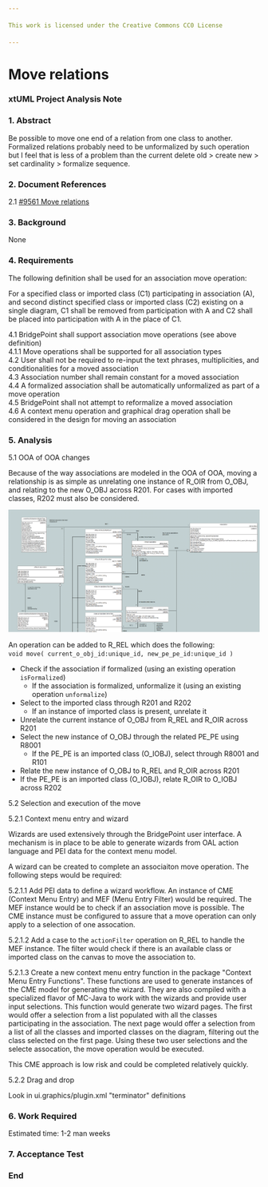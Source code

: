 ```yaml
---

This work is licensed under the Creative Commons CC0 License

---
```


# Move relations
### xtUML Project Analysis Note

### 1. Abstract

Be possible to move one end of a relation from one class to another. Formalized
relations probably need to be unformalized by such operation but I feel that is
less of a problem than the current delete old > create new > set cardinality >
formalize sequence.

### 2. Document References

<a id="2.1"></a>2.1 [#9561 Move relations](https://support.onefact.net/issues/9561)  

### 3. Background
None

### 4. Requirements

The following definition shall be used for an association move operation:

For a specified class or imported class (C1) participating in association (A),
and second distinct specified class or imported class (C2) existing on a single
diagram, C1 shall be removed from participation with A and C2 shall be placed
into participation with A in the place of C1.

4.1 BridgePoint shall support association move operations (see above
definition)  
4.1.1 Move operations shall be supported for all association types  
4.2 User shall not be required to re-input the text phrases, multiplicities,
and conditionalities for a moved association  
4.3 Association number shall remain constant for a moved association  
4.4 A formalized association shall be automatically unformalized as part of a
move operation  
4.5 BridgePoint shall not attempt to reformalize a moved association  
4.6 A context menu operation and graphical drag operation shall be considered
in the design for moving an association  


### 5. Analysis

5.1 OOA of OOA changes

Because of the way associations are modeled in the OOA of OOA, moving a
relationship is as simple as unrelating one instance of R_OIR from O_OBJ, and
relating to the new O_OBJ across R201. For cases with imported classes, R202
must also be considered.

![assoc](assoc.png)

An operation can be added to R_REL which does the following:  
`void move( current_o_obj_id:unique_id, new_pe_pe_id:unique_id )`
* Check if the association if formalized (using an existing operation
  `isFormalized`)  
  * If the association is formalized, unformalize it (using an existing
    operation `unformalize`)  
* Select to the imported class through R201 and R202  
  * If an instance of imported class is present, unrelate it  
* Unrelate the current instance of O_OBJ from R_REL and R_OIR across R201  
* Select the new instance of O_OBJ through the related PE_PE using R8001  
  * If the PE_PE is an imported class (O_IOBJ), select through R8001 and R101  
* Relate the new instance of O_OBJ to R_REL and R_OIR across R201  
* If the PE_PE is an imported class (O_IOBJ), relate R_OIR to O_IOBJ across R202  

5.2 Selection and execution of the move

5.2.1 Context menu entry and wizard

Wizards are used extensively through the BridgePoint user interface. A mechanism
is in place to be able to generate wizards from OAL action language and PEI data
for the context menu model.

A wizard can be created to complete an associaiton move operation. The following
steps would be required:

5.2.1.1 Add PEI data to define a wizard workflow. An instance of CME (Context
Menu Entry) and MEF (Menu Entry Filter) would be required. The MEF instance
would be to check if an association move is possible. The CME instance must be
configured to assure that a move operation can only apply to a selection of one
assocation.

5.2.1.2 Add a case to the `actionFilter` operation on R_REL to handle the MEF
instance. The filter would check if there is an available class or imported
class on the canvas to move the association to.

5.2.1.3 Create a new context menu entry function in the package "Context Menu
Entry Functions". These functions are used to generate instances of the CME
model for generating the wizard. They are also compiled with a specialized
flavor of MC-Java to work with the wizards and provide user input selections.
This function would generate two wizard pages. The first would offer a selection
from a list populated with all the classes participating in the association. The
next page would offer a selection from a list of all the classes and imported
classes on the diagram, filtering out the class selected on the first page.
Using these two user selections and the selecte assocation, the move operation
would be executed.

This CME approach is low risk and could be completed relatively quickly.

5.2.2 Drag and drop

Look in ui.graphics/plugin.xml "terminator" definitions

### 6. Work Required

Estimated time: 1-2 man weeks

### 7. Acceptance Test

### End
